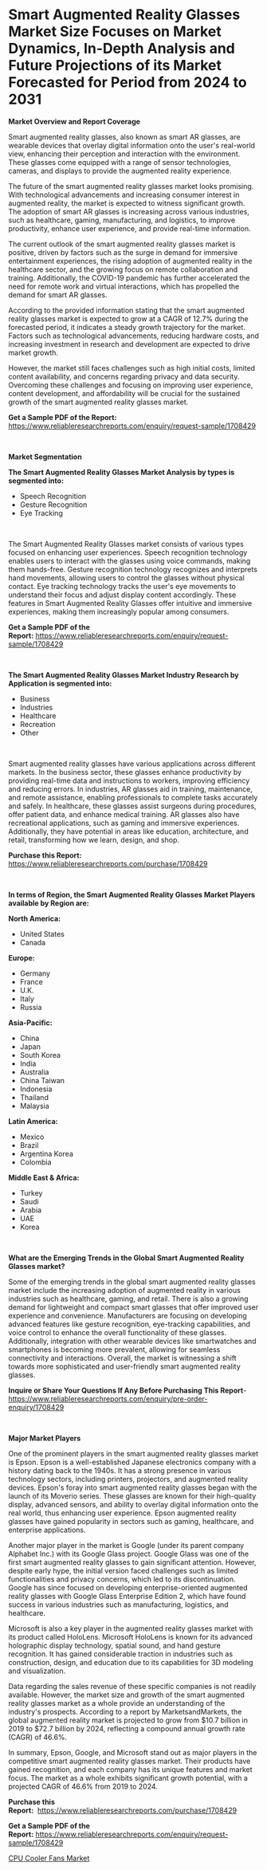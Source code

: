 <p><h1>Smart Augmented Reality Glasses Market Size Focuses on Market Dynamics, In-Depth Analysis and Future Projections of its Market Forecasted for Period from 2024 to 2031</h1></p><p><strong>Market Overview and Report Coverage</strong></p>
<p><p>Smart augmented reality glasses, also known as smart AR glasses, are wearable devices that overlay digital information onto the user's real-world view, enhancing their perception and interaction with the environment. These glasses come equipped with a range of sensor technologies, cameras, and displays to provide the augmented reality experience.</p><p>The future of the smart augmented reality glasses market looks promising. With technological advancements and increasing consumer interest in augmented reality, the market is expected to witness significant growth. The adoption of smart AR glasses is increasing across various industries, such as healthcare, gaming, manufacturing, and logistics, to improve productivity, enhance user experience, and provide real-time information.</p><p>The current outlook of the smart augmented reality glasses market is positive, driven by factors such as the surge in demand for immersive entertainment experiences, the rising adoption of augmented reality in the healthcare sector, and the growing focus on remote collaboration and training. Additionally, the COVID-19 pandemic has further accelerated the need for remote work and virtual interactions, which has propelled the demand for smart AR glasses.</p><p>According to the provided information stating that the smart augmented reality glasses market is expected to grow at a CAGR of 12.7% during the forecasted period, it indicates a steady growth trajectory for the market. Factors such as technological advancements, reducing hardware costs, and increasing investment in research and development are expected to drive market growth.</p><p>However, the market still faces challenges such as high initial costs, limited content availability, and concerns regarding privacy and data security. Overcoming these challenges and focusing on improving user experience, content development, and affordability will be crucial for the sustained growth of the smart augmented reality glasses market.</p></p>
<p><strong>Get a Sample PDF of the Report:</strong> <a href="https://www.reliableresearchreports.com/enquiry/request-sample/1708429">https://www.reliableresearchreports.com/enquiry/request-sample/1708429</a></p>
<p>&nbsp;</p>
<p><strong>Market Segmentation</strong></p>
<p><strong>The Smart Augmented Reality Glasses Market Analysis by types is segmented into:</strong></p>
<p><ul><li>Speech Recognition</li><li>Gesture Recognition</li><li>Eye Tracking</li></ul></p>
<p>&nbsp;</p>
<p><p>The Smart Augmented Reality Glasses market consists of various types focused on enhancing user experiences. Speech recognition technology enables users to interact with the glasses using voice commands, making them hands-free. Gesture recognition technology recognizes and interprets hand movements, allowing users to control the glasses without physical contact. Eye tracking technology tracks the user's eye movements to understand their focus and adjust display content accordingly. These features in Smart Augmented Reality Glasses offer intuitive and immersive experiences, making them increasingly popular among consumers.</p></p>
<p><strong>Get a Sample PDF of the Report:</strong>&nbsp;<a href="https://www.reliableresearchreports.com/enquiry/request-sample/1708429">https://www.reliableresearchreports.com/enquiry/request-sample/1708429</a></p>
<p>&nbsp;</p>
<p><strong>The Smart Augmented Reality Glasses Market Industry Research by Application is segmented into:</strong></p>
<p><ul><li>Business</li><li>Industries</li><li>Healthcare</li><li>Recreation</li><li>Other</li></ul></p>
<p>&nbsp;</p>
<p><p>Smart augmented reality glasses have various applications across different markets. In the business sector, these glasses enhance productivity by providing real-time data and instructions to workers, improving efficiency and reducing errors. In industries, AR glasses aid in training, maintenance, and remote assistance, enabling professionals to complete tasks accurately and safely. In healthcare, these glasses assist surgeons during procedures, offer patient data, and enhance medical training. AR glasses also have recreational applications, such as gaming and immersive experiences. Additionally, they have potential in areas like education, architecture, and retail, transforming how we learn, design, and shop.</p></p>
<p><strong>Purchase this Report:</strong>&nbsp; <a href="https://www.reliableresearchreports.com/purchase/1708429">https://www.reliableresearchreports.com/purchase/1708429</a></p>
<p>&nbsp;</p>
<p><strong>In terms of Region, the Smart Augmented Reality Glasses Market Players available by Region are:</strong></p>
<p>
    <p> <strong> North America: </strong>
        <ul>
            <li>United States</li>
            <li>Canada</li>
        </ul>
        </p> 
    <p> <strong> Europe: </strong>
        <ul>
            <li>Germany</li>
            <li>France</li>
            <li>U.K.</li>
            <li>Italy</li>
            <li>Russia</li>
        </ul>
        </p> 
    <p> <strong> Asia-Pacific: </strong>
        <ul>
            <li>China</li>
            <li>Japan</li>
            <li>South Korea</li>
            <li>India</li>
            <li>Australia</li>
            <li>China Taiwan</li>
            <li>Indonesia</li>
            <li>Thailand</li>
            <li>Malaysia</li>
        </ul>
        </p> 
    <p> <strong> Latin America: </strong>
        <ul>
            <li>Mexico</li>
            <li>Brazil</li>
            <li>Argentina Korea</li>
            <li>Colombia</li>
        </ul>
        </p> 
    <p> <strong> Middle East & Africa: </strong>
        <ul>
            <li>Turkey</li>
            <li>Saudi</li>
            <li>Arabia</li>
            <li>UAE</li>
            <li>Korea</li>
        </ul>
    </p>
    </p>
<p>&nbsp;</p>
<p><strong>What are the Emerging Trends in the Global Smart Augmented Reality Glasses market?</strong></p>
<p><p>Some of the emerging trends in the global smart augmented reality glasses market include the increasing adoption of augmented reality in various industries such as healthcare, gaming, and retail. There is also a growing demand for lightweight and compact smart glasses that offer improved user experience and convenience. Manufacturers are focusing on developing advanced features like gesture recognition, eye-tracking capabilities, and voice control to enhance the overall functionality of these glasses. Additionally, integration with other wearable devices like smartwatches and smartphones is becoming more prevalent, allowing for seamless connectivity and interactions. Overall, the market is witnessing a shift towards more sophisticated and user-friendly smart augmented reality glasses.</p></p>
<p><strong>Inquire or Share Your Questions If Any Before Purchasing This Report</strong>- <a href="https://www.reliableresearchreports.com/enquiry/pre-order-enquiry/1708429">https://www.reliableresearchreports.com/enquiry/pre-order-enquiry/1708429</a></p>
<p>&nbsp;</p>
<p><strong>Major Market Players</strong></p>
<p><p>One of the prominent players in the smart augmented reality glasses market is Epson. Epson is a well-established Japanese electronics company with a history dating back to the 1940s. It has a strong presence in various technology sectors, including printers, projectors, and augmented reality devices. Epson's foray into smart augmented reality glasses began with the launch of its Moverio series. These glasses are known for their high-quality display, advanced sensors, and ability to overlay digital information onto the real world, thus enhancing user experience. Epson augmented reality glasses have gained popularity in sectors such as gaming, healthcare, and enterprise applications.</p><p>Another major player in the market is Google (under its parent company Alphabet Inc.) with its Google Glass project. Google Glass was one of the first smart augmented reality glasses to gain significant attention. However, despite early hype, the initial version faced challenges such as limited functionalities and privacy concerns, which led to its discontinuation. Google has since focused on developing enterprise-oriented augmented reality glasses with Google Glass Enterprise Edition 2, which have found success in various industries such as manufacturing, logistics, and healthcare.</p><p>Microsoft is also a key player in the augmented reality glasses market with its product called HoloLens. Microsoft HoloLens is known for its advanced holographic display technology, spatial sound, and hand gesture recognition. It has gained considerable traction in industries such as construction, design, and education due to its capabilities for 3D modeling and visualization.</p><p>Data regarding the sales revenue of these specific companies is not readily available. However, the market size and growth of the smart augmented reality glasses market as a whole provide an understanding of the industry's prospects. According to a report by MarketsandMarkets, the global augmented reality market is projected to grow from $10.7 billion in 2019 to $72.7 billion by 2024, reflecting a compound annual growth rate (CAGR) of 46.6%.</p><p>In summary, Epson, Google, and Microsoft stand out as major players in the competitive smart augmented reality glasses market. Their products have gained recognition, and each company has its unique features and market focus. The market as a whole exhibits significant growth potential, with a projected CAGR of 46.6% from 2019 to 2024.</p></p>
<p><strong>Purchase this Report:</strong>&nbsp;&nbsp;<a href="https://www.reliableresearchreports.com/purchase/1708429">https://www.reliableresearchreports.com/purchase/1708429</a></p>
<p></p>
<p><strong>Get a Sample PDF of the Report:</strong>&nbsp;<a href="https://www.reliableresearchreports.com/enquiry/request-sample/1708429">https://www.reliableresearchreports.com/enquiry/request-sample/1708429</a></p>
<p><p><a href="https://github.com/kosella/Market-Research-Report-List-1/blob/main/cpu-cooler-fans-market.md">CPU Cooler Fans Market</a></p></p>